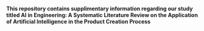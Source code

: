 
#### This repository contains supplimentary information regarding our study titled **AI in Engineering: A Systematic Literature Review on the Application of Artificial Intelligence in the Product Creation Process**


